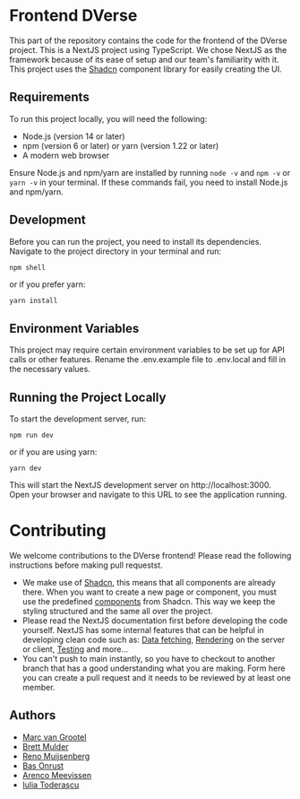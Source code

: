 # Frontend DVerse

This part of the repository contains the code for the frontend of the DVerse project. This is a NextJS project using
TypeScript. We chose NextJS as the framework because of its ease of setup and our team's familiarity with it. This
project uses the [Shadcn](https://ui.shadcn.com/) component library for easily creating the UI.

## Requirements

To run this project locally, you will need the following:

- Node.js (version 14 or later)
- npm (version 6 or later) or yarn (version 1.22 or later)
- A modern web browser

Ensure Node.js and npm/yarn are installed by running `node -v` and `npm -v` or `yarn -v` in your terminal. If these
commands fail, you need to install Node.js and npm/yarn.

## Development

Before you can run the project, you need to install its dependencies. Navigate to the project directory in your terminal
and run:

```bash
npm shell
```

or if you prefer yarn:

```shell
yarn install
```

## Environment Variables

This project may require certain environment variables to be set up for API calls or other features. Rename the
.env.example file to .env.local and fill in the necessary values.

## Running the Project Locally

To start the development server, run:

````shell
npm run dev
````

or if you are using yarn:

````shell
yarn dev
````

This will start the NextJS development server on http://localhost:3000. Open your browser and navigate to this URL to
see the application running.

# Contributing

We welcome contributions to the DVerse frontend! Please read the following instructions before making pull requestst.

- We make use of [Shadcn](https://ui.shadcn.com/), this means that all components are already there. When you want to
  create a new page or component, you must use the
  predefined [components](https://ui.shadcn.com/docs/components/accordion) from Shadcn. This way we keep the styling
  structured and the same all over the project.
- Please read the NextJS documentation first before developing the code yourself. NextJS has some internal features that
  can be helpful in developing clean code such
  as: [Data fetching](https://nextjs.org/docs/app/building-your-application/data-fetching), [Rendering](https://nextjs.org/docs/app/building-your-application/rendering)
  on the server or client, [Testing](https://nextjs.org/docs/app/building-your-application/testing) and more...
- You can't push to main instantly, so you have to checkout to another branch that has a good understanding what you are
  making. Form here you can create a pull request and it needs to be reviewed by at least one member.

## Authors
- [Marc van Grootel](https://github.com/xokomola)
- [Brett Mulder](https://github.com/Brett-Mulder)
- [Reno Muijsenberg](https://github.com/renomuijsenberg)
- [Bas Onrust](https://github.com/Saprone)
- [Arenco Meevissen](https://github.com/AmFontys)
- [Iulia Toderaşcu](https://github.com/iuliaToderascu)